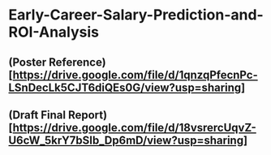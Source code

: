 # Early-Career-Salary-Prediction-and-ROI-Analysis

## (Poster Reference)[https://drive.google.com/file/d/1qnzqPfecnPc-LSnDecLk5CJT6diQEs0G/view?usp=sharing]

## (Draft Final Report)[https://drive.google.com/file/d/18vsrercUqvZ-U6cW_5krY7bSIb_Dp6mD/view?usp=sharing]